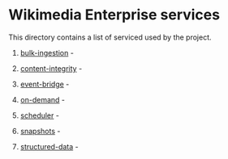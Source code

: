 # Wikimedia Enterprise services

This directory contains a list of serviced used by the project.

1. [bulk-ingestion](/services/bulk-ingestion/) -

1. [content-integrity](/services/content-integrity/) -

1. [event-bridge](/services/event-bridge/) -

1. [on-demand](/services/on-demand/) -

1. [scheduler](/services/scheduler/) -

1. [snapshots](/services/snapshots/) -

1. [structured-data](/services/structured-data/) -
